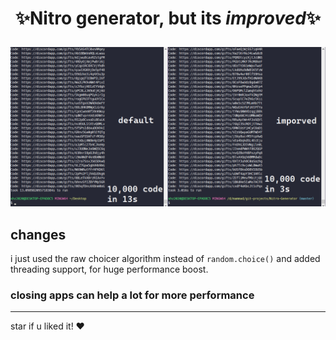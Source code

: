 # <p align="center">✨Nitro generator, but its ***improved***✨</p>

![benchmark with 10,00 code](benchmark/benchmark.png)

## changes

i just used the raw choicer algorithm instead of `random.choice()` and added threading support, for huge performance boost.

### closing apps can help a lot for more performance

---

star if u liked it! ❤
